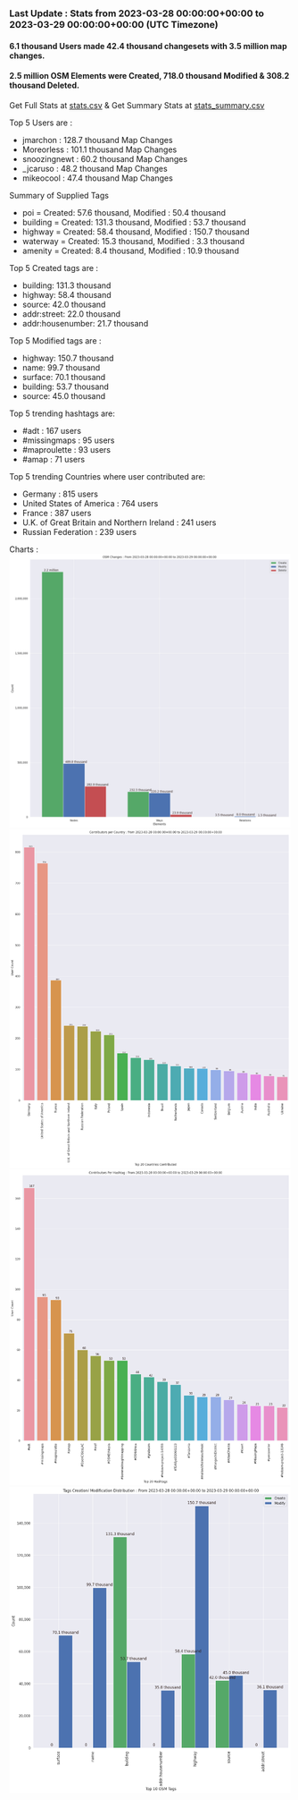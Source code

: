 ### Last Update : Stats from 2023-03-28 00:00:00+00:00 to 2023-03-29 00:00:00+00:00 (UTC Timezone)

#### 6.1 thousand Users made 42.4 thousand changesets with 3.5 million map changes.
#### 2.5 million OSM Elements were Created, 718.0 thousand Modified & 308.2 thousand Deleted.
Get Full Stats at [stats.csv](/stats/Global/Daily/stats.csv)
 & Get Summary Stats at [stats_summary.csv](/stats/Global/Daily/stats_summary.csv)

Top 5 Users are : 
- jmarchon : 128.7 thousand Map Changes
- Moreorless : 101.1 thousand Map Changes
- snoozingnewt : 60.2 thousand Map Changes
- _jcaruso : 48.2 thousand Map Changes
- mikeocool : 47.4 thousand Map Changes

Summary of Supplied Tags
- poi = Created: 57.6 thousand, Modified : 50.4 thousand
- building = Created: 131.3 thousand, Modified : 53.7 thousand
- highway = Created: 58.4 thousand, Modified : 150.7 thousand
- waterway = Created: 15.3 thousand, Modified : 3.3 thousand
- amenity = Created: 8.4 thousand, Modified : 10.9 thousand


Top 5 Created tags are :
- building: 131.3 thousand
- highway: 58.4 thousand
- source: 42.0 thousand
- addr:street: 22.0 thousand
- addr:housenumber: 21.7 thousand


Top 5 Modified tags are :
- highway: 150.7 thousand
- name: 99.7 thousand
- surface: 70.1 thousand
- building: 53.7 thousand
- source: 45.0 thousand


Top 5 trending hashtags are:
- #adt : 167 users
- #missingmaps : 95 users
- #maproulette : 93 users
- #amap : 71 users


Top 5 trending Countries where user contributed are:
- Germany : 815 users
- United States of America : 764 users
- France : 387 users
- U.K. of Great Britain and Northern Ireland : 241 users
- Russian Federation : 239 users


 Charts : 
![Alt text](./stats_osm_changes.png) 
![Alt text](./stats_users_per_country.png) 
![Alt text](./stats_users_per_hashtag.png) 
![Alt text](./stats_tags.png) 
